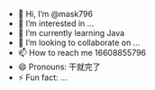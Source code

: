 - 👋 Hi, I’m @mask796
- 👀 I’m interested in ...
- 🌱 I’m currently learning Java
- 💞️ I’m looking to collaborate on ...
- 📫 How to reach me 16608855796
- 😄 Pronouns: 干就完了
- ⚡ Fun fact: ...

<!---
mask796/mask796 is a ✨ special ✨ repository because its `README.md` (this file) appears on your GitHub profile.
You can click the Preview link to take a look at your changes.
--->
